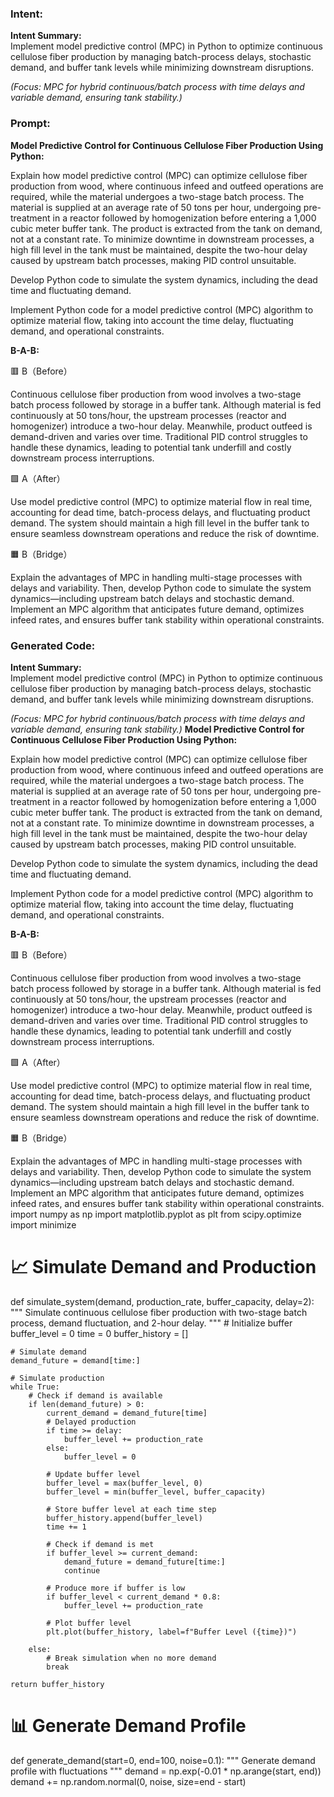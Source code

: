 ### Intent:
**Intent Summary:**  
Implement model predictive control (MPC) in Python to optimize continuous cellulose fiber production by managing batch-process delays, stochastic demand, and buffer tank levels while minimizing downstream disruptions.  

*(Focus: MPC for hybrid continuous/batch process with time delays and variable demand, ensuring tank stability.)*

### Prompt:
**Model Predictive Control for Continuous Cellulose Fiber Production Using Python:**

Explain how model predictive control (MPC) can optimize cellulose fiber production from wood, where continuous infeed and outfeed operations are required, while the material undergoes a two-stage batch process. The material is supplied at an average rate of 50 tons per hour, undergoing pre-treatment in a reactor followed by homogenization before entering a 1,000 cubic meter buffer tank. The product is extracted from the tank on demand, not at a constant rate. To minimize downtime in downstream processes, a high fill level in the tank must be maintained, despite the two-hour delay caused by upstream batch processes, making PID control unsuitable.

Develop Python code to simulate the system dynamics, including the dead time and fluctuating demand.

Implement Python code for a model predictive control (MPC) algorithm to optimize material flow, taking into account the time delay, fluctuating demand, and operational constraints.

**B-A-B:**

🟥 B（Before）

Continuous cellulose fiber production from wood involves a two-stage batch process followed by storage in a buffer tank. Although material is fed continuously at 50 tons/hour, the upstream processes (reactor and homogenizer) introduce a two-hour delay. Meanwhile, product outfeed is demand-driven and varies over time. Traditional PID control struggles to handle these dynamics, leading to potential tank underfill and costly downstream process interruptions.

🟩 A（After）

Use model predictive control (MPC) to optimize material flow in real time, accounting for dead time, batch-process delays, and fluctuating product demand. The system should maintain a high fill level in the buffer tank to ensure seamless downstream operations and reduce the risk of downtime.

🟧 B（Bridge）

Explain the advantages of MPC in handling multi-stage processes with delays and variability. Then, develop Python code to simulate the system dynamics—including upstream batch delays and stochastic demand. Implement an MPC algorithm that anticipates future demand, optimizes infeed rates, and ensures buffer tank stability within operational constraints.

### Generated Code:
**Intent Summary:**  
Implement model predictive control (MPC) in Python to optimize continuous cellulose fiber production by managing batch-process delays, stochastic demand, and buffer tank levels while minimizing downstream disruptions.  

*(Focus: MPC for hybrid continuous/batch process with time delays and variable demand, ensuring tank stability.)*
**Model Predictive Control for Continuous Cellulose Fiber Production Using Python:**

Explain how model predictive control (MPC) can optimize cellulose fiber production from wood, where continuous infeed and outfeed operations are required, while the material undergoes a two-stage batch process. The material is supplied at an average rate of 50 tons per hour, undergoing pre-treatment in a reactor followed by homogenization before entering a 1,000 cubic meter buffer tank. The product is extracted from the tank on demand, not at a constant rate. To minimize downtime in downstream processes, a high fill level in the tank must be maintained, despite the two-hour delay caused by upstream batch processes, making PID control unsuitable.

Develop Python code to simulate the system dynamics, including the dead time and fluctuating demand.

Implement Python code for a model predictive control (MPC) algorithm to optimize material flow, taking into account the time delay, fluctuating demand, and operational constraints.

**B-A-B:**

🟥 B（Before）

Continuous cellulose fiber production from wood involves a two-stage batch process followed by storage in a buffer tank. Although material is fed continuously at 50 tons/hour, the upstream processes (reactor and homogenizer) introduce a two-hour delay. Meanwhile, product outfeed is demand-driven and varies over time. Traditional PID control struggles to handle these dynamics, leading to potential tank underfill and costly downstream process interruptions.

🟩 A（After）

Use model predictive control (MPC) to optimize material flow in real time, accounting for dead time, batch-process delays, and fluctuating product demand. The system should maintain a high fill level in the buffer tank to ensure seamless downstream operations and reduce the risk of downtime.

🟧 B（Bridge）

Explain the advantages of MPC in handling multi-stage processes with delays and variability. Then, develop Python code to simulate the system dynamics—including upstream batch delays and stochastic demand. Implement an MPC algorithm that anticipates future demand, optimizes infeed rates, and ensures buffer tank stability within operational constraints.
import numpy as np
import matplotlib.pyplot as plt
from scipy.optimize import minimize

# 📈 Simulate Demand and Production
def simulate_system(demand, production_rate, buffer_capacity, delay=2):
    """
    Simulate continuous cellulose fiber production with two-stage batch process,
    demand fluctuation, and 2-hour delay.
    """
    # Initialize buffer
    buffer_level = 0
    time = 0
    buffer_history = []

    # Simulate demand
    demand_future = demand[time:]

    # Simulate production
    while True:
        # Check if demand is available
        if len(demand_future) > 0:
            current_demand = demand_future[time]
            # Delayed production
            if time >= delay:
                buffer_level += production_rate
            else:
                buffer_level = 0

            # Update buffer level
            buffer_level = max(buffer_level, 0)
            buffer_level = min(buffer_level, buffer_capacity)

            # Store buffer level at each time step
            buffer_history.append(buffer_level)
            time += 1

            # Check if demand is met
            if buffer_level >= current_demand:
                demand_future = demand_future[time:]
                continue

            # Produce more if buffer is low
            if buffer_level < current_demand * 0.8:
                buffer_level += production_rate

            # Plot buffer level
            plt.plot(buffer_history, label=f"Buffer Level ({time})")

        else:
            # Break simulation when no more demand
            break

    return buffer_history

# 📊 Generate Demand Profile
def generate_demand(start=0, end=100, noise=0.1):
    """
    Generate demand profile with fluctuations
    """
    demand = np.exp(-0.01 * np.arange(start, end))
    demand += np.random.normal(0, noise, size=end - start)

